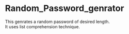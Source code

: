 # Random_Password_genrator
This genrates a random password of desired length.<br>
It uses list comprehension technique.
